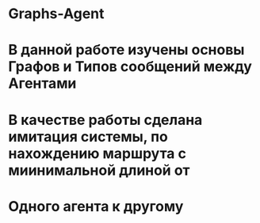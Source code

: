 # Graphs-Agent

# В данной работе изучены основы Графов и Типов сообщений между Агентами
# В качестве работы сделана имитация системы, по нахождению маршрута с миинимальной длиной от
# Одного агента к другому 
